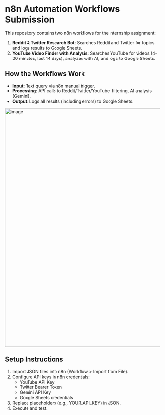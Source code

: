 # n8n Automation Workflows Submission

This repository contains two n8n workflows for the internship assignment:
1. **Reddit & Twitter Research Bot**: Searches Reddit and Twitter for topics and logs results to Google Sheets.
2. **YouTube Video Finder with Analysis**: Searches YouTube for videos (4-20 minutes, last 14 days), analyzes with AI, and logs to Google Sheets.

## How the Workflows Work
- **Input**: Text query via n8n manual trigger.
- **Processing**: API calls to Reddit/Twitter/YouTube, filtering, AI analysis (Gemini).
- **Output**: Logs all results (including errors) to Google Sheets.

<img width="1823" height="776" alt="image" src="https://github.com/user-attachments/assets/ae6f6e28-f0c2-4ca9-84a9-95fa00f6c210" />

## Setup Instructions
1. Import JSON files into n8n (Workflow > Import from File).
2. Configure API keys in n8n credentials:
   - YouTube API Key
   - Twitter Bearer Token
   - Gemini API Key
   - Google Sheets credentials
3. Replace placeholders (e.g., YOUR_API_KEY) in JSON.
4. Execute and test.
